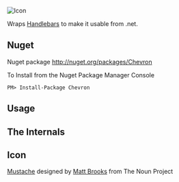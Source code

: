 ![Icon](https://raw.github.com/SimonCropp/Chevron/master/Icons/package_icon.png)

Wraps [Handlebars](http://handlebarsjs.com/) to make it usable from .net.

## Nuget

Nuget package http://nuget.org/packages/Chevron 

To Install from the Nuget Package Manager Console 
    
    PM> Install-Package Chevron

## Usage


## The Internals



## Icon 

<a href="http://thenounproject.com/term/mustache/19592/" target="_blank">Mustache</a> designed by <a href="http://thenounproject.com/Mattebrooks/" target="_blank">Matt Brooks</a> from The Noun Project
